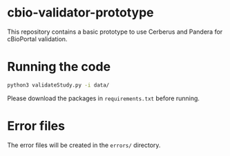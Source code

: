 # cbio-validator-prototype
This repository contains a basic prototype to use Cerberus and Pandera for cBioPortal validation. 

# Running the code
```bash
python3 validateStudy.py -i data/
```

Please download the packages in `requirements.txt` before running. 

# Error files 
The error files will be created in the `errors/` directory.
